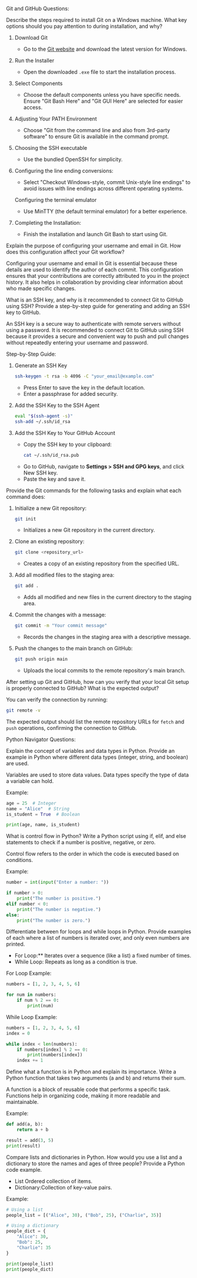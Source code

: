 
 Git and GitHub Questions:

Describe the steps required to install Git on a Windows machine. What key options should you pay attention to during installation, and why?

1. Download Git
   - Go to the [Git website](https://git-scm.com/) and download the latest version for Windows.

2. Run the Installer
   - Open the downloaded `.exe` file to start the installation process.

3. Select Components
   - Choose the default components unless you have specific needs. Ensure "Git Bash Here" and "Git GUI Here" are selected for easier access.

4. Adjusting Your PATH Environment
   - Choose "Git from the command line and also from 3rd-party software" to ensure Git is available in the command prompt.

5. Choosing the SSH executable
   - Use the bundled OpenSSH for simplicity.

6. Configuring the line ending conversions:
   - Select "Checkout Windows-style, commit Unix-style line endings" to avoid issues with line endings across different operating systems.

   Configuring the terminal emulator
   - Use MinTTY (the default terminal emulator) for a better experience.

8. Completing the Installation:
   - Finish the installation and launch Git Bash to start using Git.

Explain the purpose of configuring your username and email in Git. How does this configuration affect your Git workflow?

Configuring your username and email in Git is essential because these details are used to identify the author of each commit. This configuration ensures that your contributions are correctly attributed to you in the project history. It also helps in collaboration by providing clear information about who made specific changes.

What is an SSH key, and why is it recommended to connect Git to GitHub using SSH? Provide a step-by-step guide for generating and adding an SSH key to GitHub.

An SSH key is a secure way to authenticate with remote servers without using a password. It is recommended to connect Git to GitHub using SSH because it provides a secure and convenient way to push and pull changes without repeatedly entering your username and password.

Step-by-Step Guide:

1. Generate an SSH Key
   ```bash
   ssh-keygen -t rsa -b 4096 -C "your_email@example.com"
   ```
   - Press Enter to save the key in the default location.
   - Enter a passphrase for added security.

2. Add the SSH Key to the SSH Agent
   ```bash
   eval "$(ssh-agent -s)"
   ssh-add ~/.ssh/id_rsa
   ```

3. Add the SSH Key to Your GitHub Account
   - Copy the SSH key to your clipboard:
     ```bash
     cat ~/.ssh/id_rsa.pub
     ```
   - Go to GitHub, navigate to **Settings > SSH and GPG keys**, and click New SSH key.
   - Paste the key and save it.

 Provide the Git commands for the following tasks and explain what each command does:

1. Initialize a new Git repository:
   ```bash
   git init
   ```
   - Initializes a new Git repository in the current directory.

2. Clone an existing repository:
   ```bash
   git clone <repository_url>
   ```
   - Creates a copy of an existing repository from the specified URL.

3. Add all modified files to the staging area:
   ```bash
   git add .
   ```
   - Adds all modified and new files in the current directory to the staging area.

4. Commit the changes with a message:
   ```bash
   git commit -m "Your commit message"
   ```
   - Records the changes in the staging area with a descriptive message.

5. Push the changes to the main branch on GitHub:
   ```bash
   git push origin main
   ```
   - Uploads the local commits to the remote repository's main branch.

After setting up Git and GitHub, how can you verify that your local Git setup is properly connected to GitHub? What is the expected output?

You can verify the connection by running:
```bash
git remote -v
```
The expected output should list the remote repository URLs for `fetch` and `push` operations, confirming the connection to GitHub.

Python Navigator Questions:

Explain the concept of variables and data types in Python. Provide an example in Python where different data types (integer, string, and boolean) are used.

Variables are used to store data values. Data types specify the type of data a variable can hold.

Example:
```python
age = 25  # Integer
name = "Alice"  # String
is_student = True  # Boolean

print(age, name, is_student)
```

What is control flow in Python? Write a Python script using if, elif, and else statements to check if a number is positive, negative, or zero.

Control flow refers to the order in which the code is executed based on conditions.

Example:
```python
number = int(input("Enter a number: "))

if number > 0:
    print("The number is positive.")
elif number < 0:
    print("The number is negative.")
else:
    print("The number is zero.")
```

Differentiate between for loops and while loops in Python. Provide examples of each where a list of numbers is iterated over, and only even numbers are printed.

- For Loop:** Iterates over a sequence (like a list) a fixed number of times.
- While Loop: Repeats as long as a condition is true.

For Loop Example:
```python
numbers = [1, 2, 3, 4, 5, 6]

for num in numbers:
    if num % 2 == 0:
        print(num)
```

While Loop Example:
```python
numbers = [1, 2, 3, 4, 5, 6]
index = 0

while index < len(numbers):
    if numbers[index] % 2 == 0:
        print(numbers[index])
    index += 1
```

 Define what a function is in Python and explain its importance. Write a Python function that takes two arguments (a and b) and returns their sum.

A function is a block of reusable code that performs a specific task. Functions help in organizing code, making it more readable and maintainable.

Example:
```python
def add(a, b):
    return a + b

result = add(3, 5)
print(result)
```

Compare lists and dictionaries in Python. How would you use a list and a dictionary to store the names and ages of three people? Provide a Python code example.

- List Ordered collection of items.
- Dictionary:Collection of key-value pairs.

Example:
```python
# Using a list
people_list = [("Alice", 30), ("Bob", 25), ("Charlie", 35)]

# Using a dictionary
people_dict = {
    "Alice": 30,
    "Bob": 25,
    "Charlie": 35
}

print(people_list)
print(people_dict)
```
